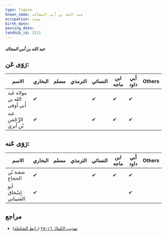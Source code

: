 ```yaml
---
type: figure
known_name: عبد الله بن أبي المجالد
occupation: محدث
birth_date:
passing_date:
tahdhib_id: 3522
---
```

##### عبد الله بن أبي المجالد

## رَوَى عَن:
| الاسم                        | البخاري | مسلم | الترمذي | النسائي | ابن ماجه | أبي داود | Others |
| ---------------------------- | ------- | ---- | ------- | ------- | -------- | -------- | ------ |
| مولاه عَبد الله بن أَبي أوفى | ✔       |      |         | ✔       | ✔        | ✔        |        |
| عبد الرَّحْمَنِ بْن أبزي     | ✔       |      |         | ✔       | ✔        | ✔        |        |
## رَوَى عَنه:
| الاسم                 | البخاري | مسلم | الترمذي | النسائي | ابن ماجه | أبي داود | Others |
| --------------------- | ------- | ---- | ------- | ------- | -------- | -------- | ------ |
| شعبة بْن الحجاج       | ✔       |      |         | ✔       | ✔        | ✔        |        |
| أبو إِسْحَاق الشيباني | ✔       |      |         |         |          | ✔        |        |
## مراجع
- [تهذيب الكمال ١٦-٢٨](obsidian://open?vault=Tahdhib-al-Kamal&file=Figures/٣٥٢٢-عبد%20الله%20بن%20أبي%20المجالد) ([رابط الشاملة](https://shamela.ws/book/3722/8021))